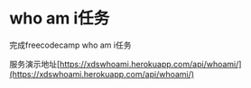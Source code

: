 # who am i任务 
完成freecodecamp who am i任务

服务演示地址[https://xdswhoami.herokuapp.com/api/whoami/](https://xdswhoami.herokuapp.com/api/whoami/)


